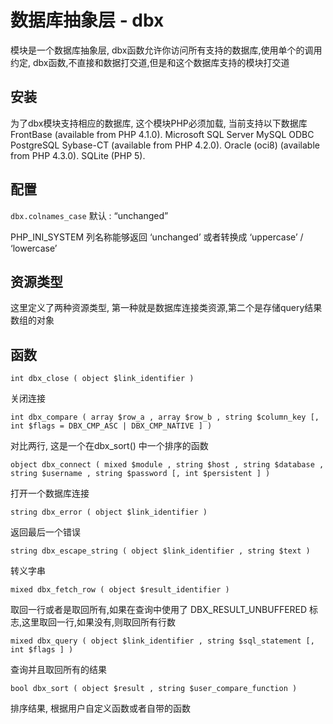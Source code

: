 # 数据库抽象层 - dbx


模块是一个数据库抽象层, dbx函数允许你访问所有支持的数据库,使用单个的调用约定, dbx函数,不直接和数据打交道,但是和这个数据库支持的模块打交道

## 安装

为了dbx模块支持相应的数据库, 这个模块PHP必须加载, 当前支持以下数据库 FrontBase (available from PHP 4.1.0). Microsoft SQL Server MySQL ODBC PostgreSQL Sybase-CT (available from PHP 4.2.0). Oracle (oci8) (available from PHP 4.3.0). SQLite (PHP 5).

## 配置

`dbx.colnames_case` 默认 : “unchanged”

PHP_INI_SYSTEM 列名称能够返回 ‘unchanged’ 或者转换成 ‘uppercase’ / ‘lowercase’

## 资源类型

这里定义了两种资源类型, 第一种就是数据库连接类资源,第二个是存储query结果数组的对象

## 函数

`int dbx_close ( object $link_identifier )`

关闭连接

`int dbx_compare ( array $row_a , array $row_b , string $column_key [, int $flags = DBX_CMP_ASC | DBX_CMP_NATIVE ] )`

对比两行, 这是一个在dbx_sort() 中一个排序的函数

`object dbx_connect ( mixed $module , string $host , string $database , string $username , string $password [, int $persistent ] )`

打开一个数据库连接

`string dbx_error ( object $link_identifier )`

返回最后一个错误

`string dbx_escape_string ( object $link_identifier , string $text )`

转义字串

`mixed dbx_fetch_row ( object $result_identifier )`

取回一行或者是取回所有,如果在查询中使用了 DBX_RESULT_UNBUFFERED 标志,这里取回一行,如果没有,则取回所有行数

`mixed dbx_query ( object $link_identifier , string $sql_statement [, int $flags ] )`

查询并且取回所有的结果

`bool dbx_sort ( object $result , string $user_compare_function )`

排序结果, 根据用户自定义函数或者自带的函数
